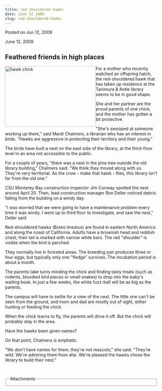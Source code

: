 ```yaml
---
title: red shouldered hawks
date: June 12 2009
slug: red-shouldered-hawks
---
```


 



<span class="date">Posted on Jun 12, 2009    </span>
<p>June 12, 2009</p>
<h2><strong>Feathered friends in high places</strong></h2>
<p><img alt="hawk chick" height="200" src="https://news.csumb.edu/sites/default/files/65/igx_migrate/images/a%20hawk%20chick.JPG" style="float:left" width="300">For a mother who recently watched
an offspring hatch, the red-shouldered hawk that has taken up
residence at the Tanimura &amp; Antle library seems to be in good
shape.</img></p>
<p>She and her partner are the proud parents of one chick, and the
mother has gotten a bit protective.</p>
<p>&quot;She&apos;s swooped at someone working up there,&quot; said Mardi
Chalmers, a librarian who has an interest in birds. &quot;Hawks are
aggressive in protecting their territory and their young.&quot;</p>
<p>The birds have built a nest on the east side of the library, at
the third-floor level in an area not accessible to the public.</p>
<p>For a couple of years, &quot;there was a nest in the pine tree
outside the old library building,&quot; Chalmers said. &quot;We think they
moved along with us. They&apos;re very territorial. As the crow - make
that hawk - flies, this library isn&apos;t far from the old one.&quot;</p>
<p>CSU Monterey Bay construction inspector Jim Conway spotted the
nest around April 20. Then, lead construction manager Ron Deller
noticed debris falling from the building on a windy day.</p>
<p>&quot;I was worried that we were going to have a maintenance problem
every time it was windy. I went up to third floor to investigate,
and saw the nest,&quot; Deller said.</p>
<p>Red-shouldered hawks (Buteo lineatus) are found in eastern North
America and along the coast of California. Adults have a brownish
head and reddish chest; their tail is marked with narrow white
bars. The red &quot;shoulder&quot; is visible when the bird is perched.</p>
<p>They normally live in forested areas. The breeding pair produces
three or four eggs, but typically only one &quot;fledge&quot; survives. The
incubation period is about a month.</p>
<p>The parents take turns minding the chick and finding tasty
treats (such as rodents, bloodied bird pieces or small snakes) to
drop into the baby&apos;s waiting beak. In just a few weeks, the white
fuzz-ball will be as big as the parents.</p>
<p>The campus will have to settle for a view of the nest. The
little one can&apos;t be seen from the ground, and mom and dad are
mostly out of sight, either hunting or feeding the chick.</p>
<p>When the chick learns to fly, the parents will drive it off. But
the chick will probably stay in the area.</p>
<p>Have the hawks been given names?</p>
<p>On that point, Chalmers is emphatic.</p>
<p>&quot;We don&apos;t have names for them; they&apos;re not mascots,&quot; she said.
&quot;They&apos;re wild. We&apos;re admiring them from afar. We&apos;re pleased the
hawks chose the library to build their nest.&quot;</p>
<p>&#xA0;</p>
<fieldset class="fieldgroup group-attachments">
<legend>Attachments</legend>
<div class="field field-type-emvideo field-field-attach-video">
<div class="field-items">
<div class="field-item odd">
<div class="emvideo emvideo-video emvideo-"/>
</div>
</div>
</div>
</fieldset>





 
